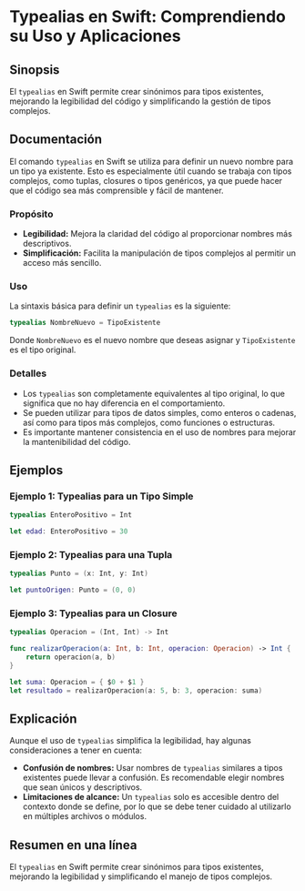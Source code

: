 <!--
Meta Description: # Typealias en Swift: Comprendiendo su Uso y Aplicaciones ## Sinopsis El `typealias` en Swift permite crear sinónimos para tipos existentes, mejorando...
Meta Keywords: typealias, para, tipos, int, swift
-->

# Typealias en Swift: Comprendiendo su Uso y Aplicaciones

## Sinopsis
El `typealias` en Swift permite crear sinónimos para tipos existentes, mejorando la legibilidad del código y simplificando la gestión de tipos complejos.

## Documentación
El comando `typealias` en Swift se utiliza para definir un nuevo nombre para un tipo ya existente. Esto es especialmente útil cuando se trabaja con tipos complejos, como tuplas, closures o tipos genéricos, ya que puede hacer que el código sea más comprensible y fácil de mantener.

### Propósito
- **Legibilidad:** Mejora la claridad del código al proporcionar nombres más descriptivos.
- **Simplificación:** Facilita la manipulación de tipos complejos al permitir un acceso más sencillo.

### Uso
La sintaxis básica para definir un `typealias` es la siguiente:

```swift
typealias NombreNuevo = TipoExistente
```

Donde `NombreNuevo` es el nuevo nombre que deseas asignar y `TipoExistente` es el tipo original.

### Detalles
- Los `typealias` son completamente equivalentes al tipo original, lo que significa que no hay diferencia en el comportamiento.
- Se pueden utilizar para tipos de datos simples, como enteros o cadenas, así como para tipos más complejos, como funciones o estructuras.
- Es importante mantener consistencia en el uso de nombres para mejorar la mantenibilidad del código.

## Ejemplos
### Ejemplo 1: Typealias para un Tipo Simple
```swift
typealias EnteroPositivo = Int

let edad: EnteroPositivo = 30
```

### Ejemplo 2: Typealias para una Tupla
```swift
typealias Punto = (x: Int, y: Int)

let puntoOrigen: Punto = (0, 0)
```

### Ejemplo 3: Typealias para un Closure
```swift
typealias Operacion = (Int, Int) -> Int

func realizarOperacion(a: Int, b: Int, operacion: Operacion) -> Int {
    return operacion(a, b)
}

let suma: Operacion = { $0 + $1 }
let resultado = realizarOperacion(a: 5, b: 3, operacion: suma)
```

## Explicación
Aunque el uso de `typealias` simplifica la legibilidad, hay algunas consideraciones a tener en cuenta:
- **Confusión de nombres:** Usar nombres de `typealias` similares a tipos existentes puede llevar a confusión. Es recomendable elegir nombres que sean únicos y descriptivos.
- **Limitaciones de alcance:** Un `typealias` solo es accesible dentro del contexto donde se define, por lo que se debe tener cuidado al utilizarlo en múltiples archivos o módulos.

## Resumen en una línea
El `typealias` en Swift permite crear sinónimos para tipos existentes, mejorando la legibilidad y simplificando el manejo de tipos complejos.
